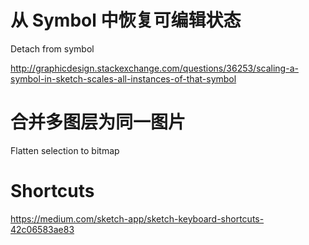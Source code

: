 # 从 Symbol 中恢复可编辑状态

Detach from symbol

http://graphicdesign.stackexchange.com/questions/36253/scaling-a-symbol-in-sketch-scales-all-instances-of-that-symbol

# 合并多图层为同一图片 

Flatten selection to bitmap

# Shortcuts

https://medium.com/sketch-app/sketch-keyboard-shortcuts-42c06583ae83

